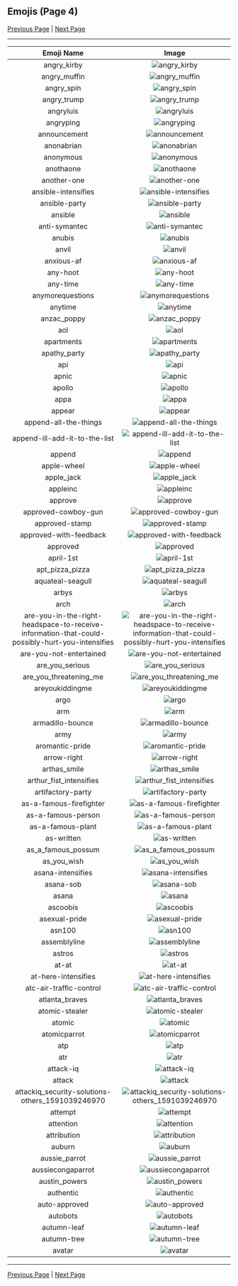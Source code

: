 
## Emojis (Page 4)

[Previous Page](/docs/rc/page-a-0003.md)
  | [Next Page](/docs/rc/page-a-0005.md)

<hr />

|Emoji Name|Image|
| :-: | :-: |
|angry_kirby| ![angry_kirby](/emojis/rc/angry_kirby.png)|
|angry_muffin| ![angry_muffin](/emojis/rc/angry_muffin.png)|
|angry_spin| ![angry_spin](/emojis/rc/angry_spin.gif)|
|angry_trump| ![angry_trump](/emojis/rc/angry_trump.jpg)|
|angryluis| ![angryluis](/emojis/rc/angryluis.png)|
|angryping| ![angryping](/emojis/rc/angryping.png)|
|announcement| ![announcement](/emojis/rc/announcement.png)|
|anonabrian| ![anonabrian](/emojis/rc/anonabrian.png)|
|anonymous| ![anonymous](/emojis/rc/anonymous.png)|
|anothaone| ![anothaone](/emojis/rc/anothaone.png)|
|another-one| ![another-one](/emojis/rc/another-one.jpg)|
|ansible-intensifies| ![ansible-intensifies](/emojis/rc/ansible-intensifies.gif)|
|ansible-party| ![ansible-party](/emojis/rc/ansible-party.gif)|
|ansible| ![ansible](/emojis/rc/ansible.png)|
|anti-symantec| ![anti-symantec](/emojis/rc/anti-symantec.jpg)|
|anubis| ![anubis](/emojis/rc/anubis.png)|
|anvil| ![anvil](/emojis/rc/anvil.png)|
|anxious-af| ![anxious-af](/emojis/rc/anxious-af.png)|
|any-hoot| ![any-hoot](/emojis/rc/any-hoot.png)|
|any-time| ![any-time](/emojis/rc/any-time.png)|
|anymorequestions| ![anymorequestions](/emojis/rc/anymorequestions.png)|
|anytime| ![anytime](/emojis/rc/anytime.gif)|
|anzac_poppy| ![anzac_poppy](/emojis/rc/anzac_poppy.png)|
|aol| ![aol](/emojis/rc/aol.png)|
|apartments| ![apartments](/emojis/rc/apartments.png)|
|apathy_party| ![apathy_party](/emojis/rc/apathy_party.gif)|
|api| ![api](/emojis/rc/api.png)|
|apnic| ![apnic](/emojis/rc/apnic.png)|
|apollo| ![apollo](/emojis/rc/apollo.png)|
|appa| ![appa](/emojis/rc/appa.png)|
|appear| ![appear](/emojis/rc/appear.gif)|
|append-all-the-things| ![append-all-the-things](/emojis/rc/append-all-the-things.jpg)|
|append-ill-add-it-to-the-list| ![append-ill-add-it-to-the-list](/emojis/rc/append-ill-add-it-to-the-list.jpg)|
|append| ![append](/emojis/rc/append.png)|
|apple-wheel| ![apple-wheel](/emojis/rc/apple-wheel.gif)|
|apple_jack| ![apple_jack](/emojis/rc/apple_jack.png)|
|appleinc| ![appleinc](/emojis/rc/appleinc.png)|
|approve| ![approve](/emojis/rc/approve.png)|
|approved-cowboy-gun| ![approved-cowboy-gun](/emojis/rc/approved-cowboy-gun.gif)|
|approved-stamp| ![approved-stamp](/emojis/rc/approved-stamp.png)|
|approved-with-feedback| ![approved-with-feedback](/emojis/rc/approved-with-feedback.png)|
|approved| ![approved](/emojis/rc/approved.png)|
|april-1st| ![april-1st](/emojis/rc/april-1st.png)|
|apt_pizza_pizza| ![apt_pizza_pizza](/emojis/rc/apt_pizza_pizza.png)|
|aquateal-seagull| ![aquateal-seagull](/emojis/rc/aquateal-seagull.png)|
|arbys| ![arbys](/emojis/rc/arbys.png)|
|arch| ![arch](/emojis/rc/arch.png)|
|are-you-in-the-right-headspace-to-receive-information-that-could-possibly-hurt-you-intensifies| ![are-you-in-the-right-headspace-to-receive-information-that-could-possibly-hurt-you-intensifies](/emojis/rc/are-you-in-the-right-headspace-to-receive-information-that-could-possibly-hurt-you-intensifies.gif)|
|are-you-not-entertained| ![are-you-not-entertained](/emojis/rc/are-you-not-entertained.jpg)|
|are_you_serious| ![are_you_serious](/emojis/rc/are_you_serious.png)|
|are_you_threatening_me| ![are_you_threatening_me](/emojis/rc/are_you_threatening_me.png)|
|areyoukiddingme| ![areyoukiddingme](/emojis/rc/areyoukiddingme.png)|
|argo| ![argo](/emojis/rc/argo.png)|
|arm| ![arm](/emojis/rc/arm.png)|
|armadillo-bounce| ![armadillo-bounce](/emojis/rc/armadillo-bounce.gif)|
|army| ![army](/emojis/rc/army.png)|
|aromantic-pride| ![aromantic-pride](/emojis/rc/aromantic-pride.png)|
|arrow-right| ![arrow-right](/emojis/rc/arrow-right.gif)|
|arthas_smile| ![arthas_smile](/emojis/rc/arthas_smile.png)|
|arthur_fist_intensifies| ![arthur_fist_intensifies](/emojis/rc/arthur_fist_intensifies.gif)|
|artifactory-party| ![artifactory-party](/emojis/rc/artifactory-party.gif)|
|as-a-famous-firefighter| ![as-a-famous-firefighter](/emojis/rc/as-a-famous-firefighter.png)|
|as-a-famous-person| ![as-a-famous-person](/emojis/rc/as-a-famous-person.png)|
|as-a-famous-plant| ![as-a-famous-plant](/emojis/rc/as-a-famous-plant.png)|
|as-written| ![as-written](/emojis/rc/as-written.gif)|
|as_a_famous_possum| ![as_a_famous_possum](/emojis/rc/as_a_famous_possum.png)|
|as_you_wish| ![as_you_wish](/emojis/rc/as_you_wish.jpg)|
|asana-intensifies| ![asana-intensifies](/emojis/rc/asana-intensifies.gif)|
|asana-sob| ![asana-sob](/emojis/rc/asana-sob.png)|
|asana| ![asana](/emojis/rc/asana.png)|
|ascoobis| ![ascoobis](/emojis/rc/ascoobis.png)|
|asexual-pride| ![asexual-pride](/emojis/rc/asexual-pride.png)|
|asn100| ![asn100](/emojis/rc/asn100.png)|
|assemblyline| ![assemblyline](/emojis/rc/assemblyline.png)|
|astros| ![astros](/emojis/rc/astros.png)|
|at-at| ![at-at](/emojis/rc/at-at.png)|
|at-here-intensifies| ![at-here-intensifies](/emojis/rc/at-here-intensifies.gif)|
|atc-air-traffic-control| ![atc-air-traffic-control](/emojis/rc/atc-air-traffic-control.jpg)|
|atlanta_braves| ![atlanta_braves](/emojis/rc/atlanta_braves.png)|
|atomic-stealer| ![atomic-stealer](/emojis/rc/atomic-stealer.png)|
|atomic| ![atomic](/emojis/rc/atomic.png)|
|atomicparrot| ![atomicparrot](/emojis/rc/atomicparrot.gif)|
|atp| ![atp](/emojis/rc/atp.jpg)|
|atr| ![atr](/emojis/rc/atr.png)|
|attack-iq| ![attack-iq](/emojis/rc/attack-iq.png)|
|attack| ![attack](/emojis/rc/attack.jpg)|
|attackiq_security-solutions-others_1591039246970| ![attackiq_security-solutions-others_1591039246970](/emojis/rc/attackiq_security-solutions-others_1591039246970.png)|
|attempt| ![attempt](/emojis/rc/attempt.gif)|
|attention| ![attention](/emojis/rc/attention.png)|
|attribution| ![attribution](/emojis/rc/attribution.gif)|
|auburn| ![auburn](/emojis/rc/auburn.png)|
|aussie_parrot| ![aussie_parrot](/emojis/rc/aussie_parrot.gif)|
|aussiecongaparrot| ![aussiecongaparrot](/emojis/rc/aussiecongaparrot.gif)|
|austin_powers| ![austin_powers](/emojis/rc/austin_powers.jpg)|
|authentic| ![authentic](/emojis/rc/authentic.png)|
|auto-approved| ![auto-approved](/emojis/rc/auto-approved.png)|
|autobots| ![autobots](/emojis/rc/autobots.png)|
|autumn-leaf| ![autumn-leaf](/emojis/rc/autumn-leaf.gif)|
|autumn-tree| ![autumn-tree](/emojis/rc/autumn-tree.gif)|
|avatar| ![avatar](/emojis/rc/avatar.jpg)|

<hr/>

[Previous Page](/docs/rc/page-a-0003.md)
  | [Next Page](/docs/rc/page-a-0005.md)